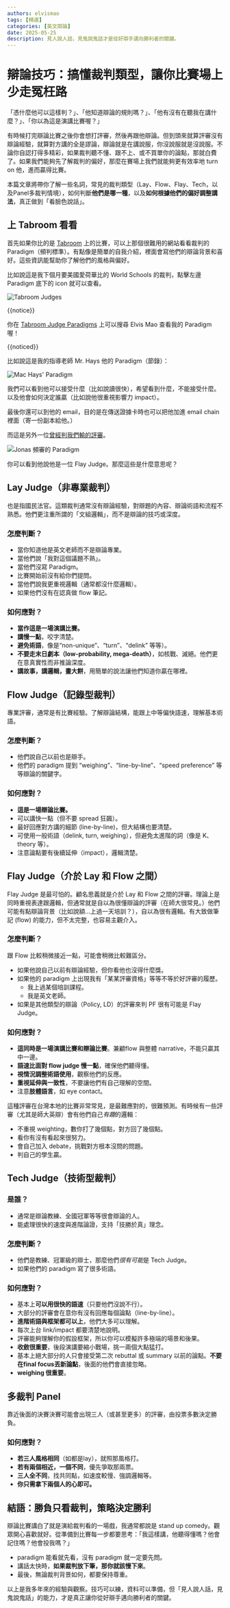 ```yaml
---
authors: elvismao
tags: [精選]
categories: [英文辯論]
date: 2025-05-25
description: 見人說人話，見鬼說鬼話才是從好辯手邁向勝利者的關鍵。
---
```


# 辯論技巧：搞懂裁判類型，讓你比賽場上少走冤枉路

「憑什麼他可以這樣判？」、「他知道辯論的規則嗎？」、「他有沒有在聽我在講什麼？」、「你以為這是演講比賽喔？」

有時候打完辯論比賽之後你會想打評審，然後再跟他辯論。但到頭來就算評審沒有辯論經驗，就算對方講的全是謬論，辯論就是在講說服，你沒說服就是沒說服。不論你自認打得多精彩，如果裁判聽不懂、跟不上、或不買單你的論點，那就白費了。如果我們能夠先了解裁判的偏好，那麼在賽場上我們就能夠更有效率地 turn on 他，進而贏得比賽。

本篇文章將帶你了解一些名詞，常見的裁判類型（Lay、Flow、Flay、Tech，以及Panel多裁判情境），如何判斷**他們是哪一種**，以及**如何根據他們的偏好調整講法**，真正做到「看臉色說話」。

## 上 Tabroom 看看

首先如果你比的是 [Tabroom](https://www.tabroom.com/) 上的比賽，可以上那個很難用的網站看看裁判的 Paradigm（頻判標準）。有點像是簡單的自我介紹，裡面會寫他們的辯論背景和喜好。這些資訊能幫助你了解他們的風格與偏好。

比如說這是我下個月要美國愛荷華比的 World Schools 的裁判，點擊左邊 Paradigm 底下的 icon 就可以查看。

![Tabroom Judges](tabroom.webp)

{{notice}}

你在 [Tabroom Judge Paradigms](https://www.tabroom.com/index/paradigm.mhtml) 上可以搜尋 Elvis Mao 查看我的 Paradigm 喔！

{{noticed}}

比如說這是我的指導老師 Mr. Hays 他的 Paradigm（節錄）：

![Mac Hays' Paradigm](hays.webp)

我們可以看到他可以接受什麼（比如說讀很快），希望看到什麼，不能接受什麼。以及他會如何決定誰贏（比如說他很重視影響力 impact）。

最後你還可以到他的 email，目的是在傳送證據卡時也可以把他加進 email chain 裡面（寄一份副本給他。）

而這是另外一位[曾經判我們輸的評審](/post/debate-chungHsin#過程)。

![Jonas 頻審的 Paradigm](jonas.webp)


你可以看到他說他是一位 Flay Judge。那麼這些是什麼意思呢？


## Lay Judge（非專業裁判）

也是指國民法官。這類裁判通常沒有辯論經驗，對辯題的內容、辯論術語和流程不熟悉。他們更注重所謂的「文組邏輯」，而不是辯論的技巧或深度。

### 怎麼判斷？

* 當你知道他是英文老師而不是辯論專業。
* 當他們說「我對這個議題不熟」。
* 當他們沒寫 Paradigm。
* 比賽開始前沒有給你們提問。
* 當他們說我更重視邏輯（通常都沒什麼邏輯）。
* 如果他們沒有在認真做 flow 筆記。

### 如何應對？

* **當作這是一場演講比賽。**
* **講慢一點**，咬字清楚。
* **避免術語**，像是“non-unique”、“turn”、“delink” 等等）。
* **不要走末日劇本（low-probability, mega-death）**，如核戰、滅絕。他們更在意真實性而非推論深度。
* **講故事，講邏輯，畫大餅**，用簡單的說法讓他們知道你贏在哪裡。

## Flow Judge（記錄型裁判）

專業評審，通常是有比賽經驗。了解辯論結構，能跟上中等偏快語速，理解基本術語。

### 怎麼判斷？

* 他們說自己以前也是辯手。
* 他們的 paradigm 提到 “weighing”、“line-by-line”、“speed preference” 等等辯論的關鍵字。

### 如何應對？

* **這是一場辯論比賽。**
* 可以講快一點（但不要 spread 狂飆）。
* 最好回應對方講的細節 (line-by-line)，但大結構也要清楚。
* 可使用一般術語（delink, turn, weighing），但避免太進階的詞（像是 K、theory 等）。
* 注意論點要有後續延伸（impact），邏輯清楚。

## Flay Judge（介於 Lay 和 Flow 之間）

Flay Judge 是最可怕的。顧名思義就是介於 Lay 和 Flow 之間的評審。理論上是同時重視表達跟邏輯，但通常就是自以為很懂辯論的評審（在師大很常見。）他們可能有點辯論背景（比如說額...上過一天培訓？），自以為很有邏輯。有大致做筆記 (flow) 的能力，但不太完整，也容易主觀介入。

### 怎麼判斷？

跟 Flow 比較稍微接近一點，可能會稍微比較難區分。

* 如果他說自己以前有辯論經驗，但你看他也沒得什麼獎。
* 如果他的 paradigm 上出現我有「某某評審資格」等等不等於好評審的履歷。
  * 我上過某個培訓課程。
  * 我是英文老師。
* 如果是其他類型的辯論（Policy, LD）的評審來判 PF 很有可能是 Flay Judge。

### 如何應對？

* **這同時是一場演講比賽和辯論比賽**。兼顧flow 與整體 narrative，不能只贏其中一邊。
* **語速比面對 flow judge 慢一點**，確保他們聽得懂。
* **視情況調整術語使用**，觀察他們的反應。
* **重視延伸與一致性**，不要讓他們有自己理解的空間。
* 注意**肢體語言**，如 eye contact。

這種評審在台灣本地的比賽非常常見，是最難應對的，很難預測。有時候有一些評審（尤其是師大英辯）會有他們自己*有趣*的邏輯：

* 不重視 weighting，數你打了幾個點，對方回了幾個點。
* 看你有沒有看起來很努力。
* 會自己加入 debate，挑戰對方根本沒問的問題。
* 判自己的學生贏。

## Tech Judge（技術型裁判）

### 是誰？

* 通常是辯論教練、全國冠軍等等很會辯論的人。
* 能處理很快的速度與進階論證，支持「技勝於真」理念。

### 怎麼判斷？

* 他們是教練、冠軍級的辯士，那麼他們*很有可能*是 Tech Judge。
* 如果他們的 paradigm 寫了很多術語。

### 如何應對？

* 基本上**可以用很快的語速**（只要他們沒說不行）。
* 大部分的評審會在意你有沒有回應每個論點（line-by-line）。
* **進階術語與框架都可以上**，他們大多可以理解。
* 每次上台 link/impact 都要清楚地說明。
* 評審能夠理解你的假設框架，所以你可以模擬許多極端的場景和後果。
* **收斂很重要**，後段演講要縮小戰場，挑一兩個大點猛打。
* 基本上絕大部分的人只會接受第二次 rebuttal 或 summary 以前的論點。**不要在final focus丟新論點**，後面的他們會直接忽略。
* **weighing 很重要**。

## 多裁判 Panel

靠近後面的決賽決賽可能會出現三人（或甚至更多）的評審，由投票多數決定勝負。

### 如何應對？

* **若三人風格相同**（如都是lay），就照那風格打。
* **若有兩個相近，一個不同**，優先爭取那兩票。
* **三人全不同**，找共同點，如速度較慢、強調邏輯等。
* **你只需拿下兩個人的心即可。**

## 結語：勝負只看裁判，策略決定勝利

辯論比賽講白了就是演給裁判看的一場戲，我通常都說是 stand up comedy。觀眾開心喜歡就好。從準備到比賽每一步都要思考：「我這樣講，他聽得懂嗎？他會記住嗎？他會投我嗎？」

* paradigm 能看就先看，沒有 paradigm 就一定要先問。
* 講話太快時，**如果裁判放下筆，那你就該慢下來**。
* 最後，無論裁判背景如何，都要保持尊重。

以上是我多年來的經驗與觀察。技巧可以練，資料可以準備，但「見人說人話，見鬼說鬼話」的能力，才是真正讓你從好辯手邁向勝利者的關鍵。
